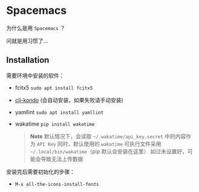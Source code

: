 # Spacemacs

为什么是用 `Spacemacs` ？

问就是用习惯了...

## Installation

需要环境中安装的软件：

- fcitx5 `sudo apt install fcitx5`

- [clj-kondo](https://github.com/clj-kondo/clj-kondo) (会自动安装，如果失败请手动安装)

- yamllint `sudo apt install yamllint`

<!--
- clangd `sudo apt install clangd

- cmake-lsp `pip install cmake-language-server`

- g++-12 `sudo apt install g++-12`

    > **Note**
    > 根据 [askubuntu.com clang++ cannot find iostream](https://askubuntu.com/questions/1449769/clang-cannot-find-iostream)

- clang-format `sudo apt install clang-format`

- lldb `sudo apt install lldb` 

    > **Note**
    > 此版本为 14
    > 仓库中还有 `lldb-15` 可用
    > 如果需要使用 `lldb-15`
    > 请手动修改一下 `.spacemacs`
-->

- wakatime `pip install wakatime`

    > **Note**
    > 默认情况下，会读取 `~/.wakatime/api_key.secret` 中的内容作为 `API Key`
    > 同时，默认使用的 `wakatime` 可执行文件采用 `~/.local/bin/wakatime`（pip 默认会安装在这里）
    > 如过未设置好，可能会导致无法上传数据

安装完后需要初始化的步骤：

<!--
- `M-x dap-cpptools-setup`
-->

- `M-x all-the-icons-install-fonts`

